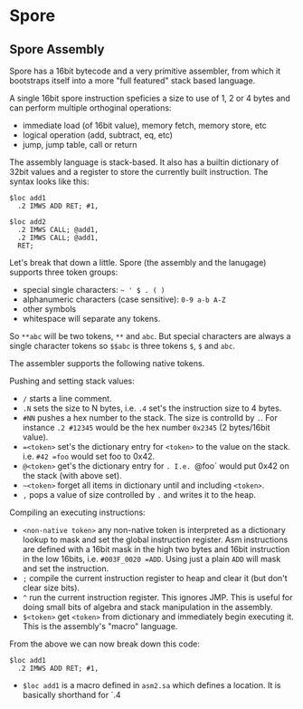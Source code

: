 # Spore


## Spore Assembly
Spore has a 16bit bytecode and a very primitive assembler, from which it
bootstraps itself into a more "full featured" stack based language.

A single 16bit spore instruction speficies a size to use of 1, 2 or 4 bytes and
can perform multiple orthoginal operations:
- immediate load (of 16bit value), memory fetch, memory store, etc
- logical operation (add, subtract, eq, etc)
- jump, jump table, call or return

The assembly language is stack-based. It also has a builtin dictionary of 32bit
values and a register to store the currently built instruction. The syntax looks
like this:

```
$loc add1
  .2 IMWS ADD RET; #1,

$loc add2
  .2 IMWS CALL; @add1,
  .2 IMWS CALL; @add1,
  RET;
```

Let's break that down a little. Spore (the assembly and the lanugage) supports
three token groups:
- special single characters: `~ ' $ . ( )`
- alphanumeric characters (case sensitive): `0-9 a-b A-Z`
- other symbols
- whitespace will separate any tokens.

So `**abc` will be two tokens, `**` and `abc`. But special characters are always
a single character tokens so `$$abc` is three tokens `$`, `$` and `abc`.

The assembler supports the following native tokens.

Pushing and setting stack values:
- `/` starts a line comment.
- `.N` sets the size to N bytes, i.e. `.4` set's the instruction size to 4
  bytes.
- `#NN` pushes a hex number to the stack. The size is controlld by `.`. For
  instance `.2 #12345` would be the hex number `0x2345` (2 bytes/16bit value).
- `=<token>` set's the dictionary entry for `<token>` to the value on the stack.
  i.e. `#42 =foo` would set foo to 0x42.
- `@<token>` get's the dictionary entry for <token>`. I.e. `@foo` would put 0x42
  on the stack (with above set).
- `~<token>` forget all items in dictionary until and including `<token>`.
- `,` pops a value of size controlled by `.` and writes it to the heap.

Compiling an executing instructions:
- `<non-native token>` any non-native token is interpreted as a dictionary
  lookup to mask and set the global instruction register. Asm instructions
  are defined with a 16bit mask in the high two bytes and 16bit instruction
  in the low 16bits, i.e. `#003F_0020 =ADD`. Using just a plain `ADD` will
  mask and set the instruction.
- `;` compile the current instruction register to heap and clear it (but don't
  clear size bits).
- `^` run the current instruction register. This ignores JMP. This is useful for
  doing small bits of algebra and stack manipulation in the assembly.
- `$<token>` get `<token>` from dictionary and immediately begin executing it.
  This is the assembly's "macro" language.

From the above we can now break down this code:
```
$loc add1
  .2 IMWS ADD RET; #1,
```

- `$loc add1` is a macro defined in `asm2.sa` which defines a location.
  It is basically shorthand for `.4

